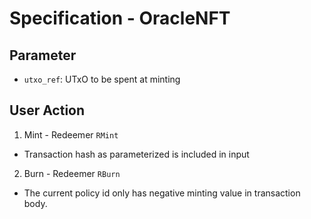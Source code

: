 # Specification - OracleNFT

## Parameter

- `utxo_ref`: UTxO to be spent at minting

## User Action

1. Mint - Redeemer `RMint`

- Transaction hash as parameterized is included in input

2. Burn - Redeemer `RBurn`

- The current policy id only has negative minting value in transaction body.
